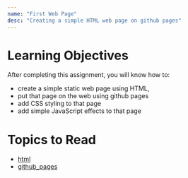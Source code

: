 ```yaml
---
name: "First Web Page"
desc: "Creating a simple HTML web page on github pages"
---
```


# Learning Objectives

After completing this assignment, you will know how to:

* create a simple static web page using HTML,
* put that page on the web using github pages
* add CSS styling to that page
* add simple JavaScript effects to that page

# Topics to Read

* [html](/topics/html/)
* [github_pages](/topics/github_pages/)

